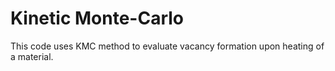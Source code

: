 # Kinetic Monte-Carlo
This code uses KMC method to evaluate vacancy formation upon heating of a material.
